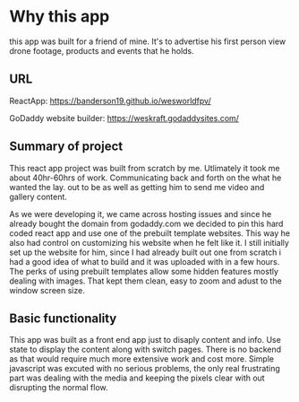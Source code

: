# Why this app

this app was built for a friend of mine. It's to advertise his first person view drone footage, products and events that he holds. 

## URL
ReactApp: https://banderson19.github.io/wesworldfpv/

GoDaddy website builder: https://weskraft.godaddysites.com/

## Summary of project

This react app project was built from scratch by me. Utlimately it took me about 40hr-60hrs of work. Communicating back and forth on the what he wanted the lay. out to be as well as getting him to send me video and gallery content. 

As we were developing it,  we came across hosting issues and since he already bought the domain from godaddy.com we decided to pin this hard coded react app and use one of the prebuilt template websites. This way he also had control on customizing his website when he felt like it. I still initially set up the website for him, since I had already built out one from scratch i had a good idea of what to build and it was uploaded with in a few hours. The perks of using prebuilt templates allow some hidden features mostly dealing with images. That kept them clean, easy to zoom and adust to the window screen size. 

## Basic functionality
This app was built as a front end app just to disaply content and info. Use state to display the content along with switch pages. There is no backend as that would require much more extensive work and cost more. Simple javascript was excuted with no serious problems, the only real frustrating part was dealing with the media and keeping the pixels clear with out disrupting the normal flow. 
